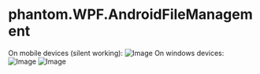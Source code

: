 # phantom.WPF.AndroidFileManagement
On mobile devices (silent working):
![Image](https://github.com/user-attachments/assets/fd099c00-6d85-41ea-a366-e8d8c6b3d19e)
On windows devices: <br />
![Image](https://github.com/user-attachments/assets/6e7a1e84-be44-4e0b-a5e5-a3e9db243d94)
![Image](https://github.com/user-attachments/assets/687fd8bc-d2bf-4079-8f60-cd99b2a05713)
